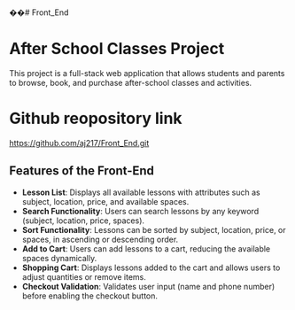 ��#   F r o n t _ E n d

# After School Classes Project
This project is a full-stack web application that allows students and parents to browse, book, and purchase after-school classes and activities.

# Github reopository link
https://github.com/aj217/Front_End.git

## Features of the Front-End
- **Lesson List**: Displays all available lessons with attributes such as subject, location, price, and available spaces.
- **Search Functionality**: Users can search lessons by any keyword (subject, location, price, spaces).
- **Sort Functionality**: Lessons can be sorted by subject, location, price, or spaces, in ascending or descending order.
- **Add to Cart**: Users can add lessons to a cart, reducing the available spaces dynamically.
- **Shopping Cart**: Displays lessons added to the cart and allows users to adjust quantities or remove items.
- **Checkout Validation**: Validates user input (name and phone number) before enabling the checkout button.


 
 
 
